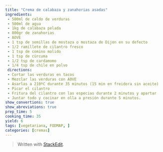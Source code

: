 ```yaml
---
title: "Crema de calabaza y zanahorias asadas"
ingredients:
 - 500ml de caldo de verduras
 - 500ml de agua
 - 1kg de calabaza pelada
 - 800gr de zanahorias
 - AOVE
 - 1 tsp de semillas de mostaza o mostaza de Dijon en su defecto
 - 1/2 ramillete de cilantro fresco
 - 1 tsp de comino molido
 - 1 tsp de cúrcuma
 - 1/2 tsp de cardamomo
 - 1/4 tsp de chile en polvo
 directions:
 - Cortar las verduras en tacos
 - Mezclar las verduras con AOVE
 - Asarlas a 210ºC durante 35 minutos (15 min en freidora sin aceite)
 - Picar el cilantro
 - Fritura del cilantro con las especias durante 2 minutos y apartar
 - Juntar todo y cocinar en olla a presión durante 5 minutos.
show_convertions: true
show_abreviations: true
prep_time: 5
cooking_time: 35
yield: 6
tags: [vegetariana, FODMAP, ]
categories: [cremas]
---
```



> Written with [StackEdit](https://stackedit.io/).
<!--stackedit_data:
eyJoaXN0b3J5IjpbLTE0OTgyMTE4NjZdfQ==
-->